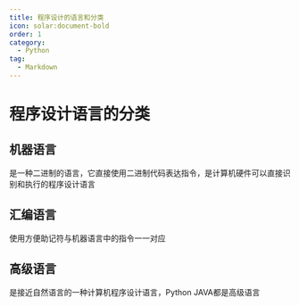 ```yaml
---
title: 程序设计的语言和分类
icon: solar:document-bold
order: 1
category:
  - Python
tag:
  - Markdown
---
```


# 程序设计语言的分类

## 机器语言

是一种二进制的语言，它直接使用二进制代码表达指令，是计算机硬件可以直接识别和执行的程序设计语言

## 汇编语言

使用方便助记符与机器语言中的指令一一对应

## 高级语言

是接近自然语言的一种计算机程序设计语言，Python JAVA都是高级语言


